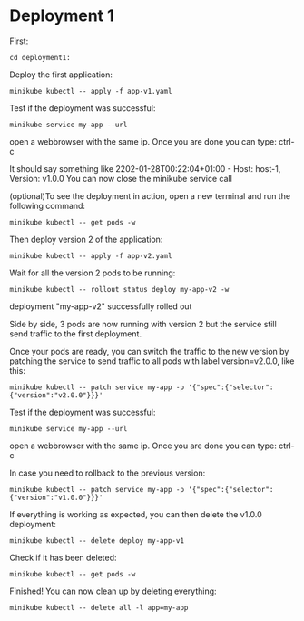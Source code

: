 # Deployment 1

First:

    cd deployment1:

Deploy the first application:

    minikube kubectl -- apply -f app-v1.yaml

Test if the deployment was successful:

    minikube service my-app --url

open a webbrowser with the same ip. Once you are done you can type: ctrl-c

It should say something like 2202-01-28T00:22:04+01:00 - Host: host-1, Version: v1.0.0
You can now close the minikube service call

(optional)To see the deployment in action, open a new terminal and run the following command:

    minikube kubectl -- get pods -w

Then deploy version 2 of the application:
    
    minikube kubectl -- apply -f app-v2.yaml

Wait for all the version 2 pods to be running:

    minikube kubectl -- rollout status deploy my-app-v2 -w 
    
deployment "my-app-v2" successfully rolled out

Side by side, 3 pods are now running with version 2 but the service still send traffic to the first deployment.

Once your pods are ready, you can switch the traffic to the new version by patching the service to send traffic to all pods with label version=v2.0.0, like this:

    minikube kubectl -- patch service my-app -p '{"spec":{"selector":{"version":"v2.0.0"}}}'

Test if the deployment was successful:

    minikube service my-app --url

open a webbrowser with the same ip. Once you are done you can type: ctrl-c

In case you need to rollback to the previous version:

    minikube kubectl -- patch service my-app -p '{"spec":{"selector":{"version":"v1.0.0"}}}'

If everything is working as expected, you can then delete the v1.0.0 deployment:

    minikube kubectl -- delete deploy my-app-v1

Check if it has been deleted:

    minikube kubectl -- get pods -w

Finished! You can now clean up by deleting everything:

    minikube kubectl -- delete all -l app=my-app

